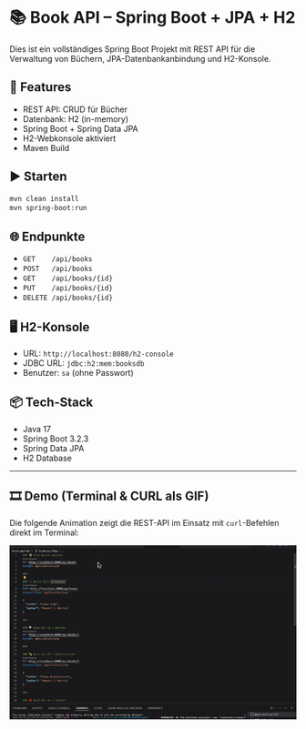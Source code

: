 # 📚 Book API – Spring Boot + JPA + H2

Dies ist ein vollständiges Spring Boot Projekt mit REST API für die Verwaltung von Büchern, JPA-Datenbankanbindung und H2-Konsole.

## 🚀 Features

- REST API: CRUD für Bücher
- Datenbank: H2 (in-memory)
- Spring Boot + Spring Data JPA
- H2-Webkonsole aktiviert
- Maven Build

## ▶️ Starten

```bash
mvn clean install
mvn spring-boot:run
```

## 🌐 Endpunkte

- `GET    /api/books`
- `POST   /api/books`
- `GET    /api/books/{id}`
- `PUT    /api/books/{id}`
- `DELETE /api/books/{id}`

## 🖥️ H2-Konsole

- URL: `http://localhost:8080/h2-console`
- JDBC URL: `jdbc:h2:mem:booksdb`
- Benutzer: `sa` (ohne Passwort)

## 📦 Tech-Stack

- Java 17
- Spring Boot 3.2.3
- Spring Data JPA
- H2 Database

---

## 🎞️ Demo (Terminal & CURL als GIF)

Die folgende Animation zeigt die REST-API im Einsatz mit `curl`-Befehlen direkt im Terminal:

![Book API Demo](book-api-full/media/demo.gif)
